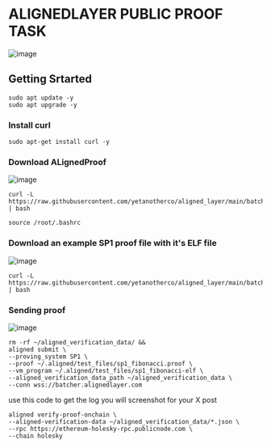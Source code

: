 # ALIGNEDLAYER PUBLIC PROOF TASK  

![image](https://github.com/Realiano/Alignedlayer-Testnet-Proof-/assets/31314340/4ab13f14-e030-46e4-84c2-ba4e9e6e73c3)


## Getting Srtarted 

```
sudo apt update -y
sudo apt upgrade -y
```

### Install curl 
```
sudo apt-get install curl -y
```

### Download ALignedProof 
![image](https://github.com/Realiano/Alignedlayer-Testnet-Proof-/assets/31314340/0579db8f-a1ea-46dc-a32b-5589548cf502)

```
curl -L https://raw.githubusercontent.com/yetanotherco/aligned_layer/main/batcher/aligned/install_aligned.sh | bash
```

```
source /root/.bashrc
```


### Download an example SP1 proof file with it's ELF file 
![image](https://github.com/Realiano/Alignedlayer-Testnet-Proof-/assets/31314340/a5a6d803-fa4c-4247-a973-3ee02935565e)


```
curl -L https://raw.githubusercontent.com/yetanotherco/aligned_layer/main/batcher/aligned/get_proof_test_files.sh | bash
```


### Sending proof 

![image](https://github.com/Realiano/Alignedlayer-Testnet-Proof-/assets/31314340/39106cd6-7960-4a95-9c1b-acfd81d133f2)

```
rm -rf ~/aligned_verification_data/ &&
aligned submit \
--proving_system SP1 \
--proof ~/.aligned/test_files/sp1_fibonacci.proof \
--vm_program ~/.aligned/test_files/sp1_fibonacci-elf \
--aligned_verification_data_path ~/aligned_verification_data \
--conn wss://batcher.alignedlayer.com
```

use this code to get the log you will screenshot for your X post
```
aligned verify-proof-onchain \
--aligned-verification-data ~/aligned_verification_data/*.json \
--rpc https://ethereum-holesky-rpc.publicnode.com \
--chain holesky
```






